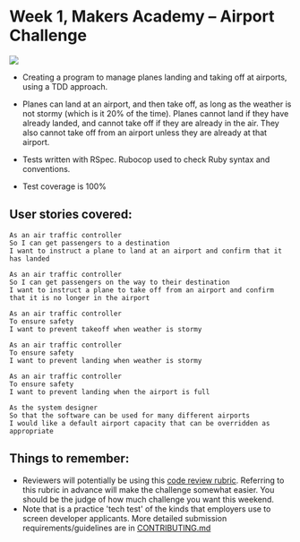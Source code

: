 Week 1, Makers Academy – Airport Challenge
====================

![](https://media.giphy.com/media/ArYyMzY10qNnq/giphy.gif)

* Creating a program to manage planes landing and taking off at airports, using a TDD approach.

* Planes can land at an airport, and then take off, as long as the weather is not stormy (which is it 20% of the time). Planes cannot land if they have already landed, and cannot take off if they are already in the air. They also cannot take off from an airport unless they are already at that airport.

* Tests written with RSpec. Rubocop used to check Ruby syntax and conventions.

* Test coverage is 100%


User stories covered:
-------

```
As an air traffic controller
So I can get passengers to a destination
I want to instruct a plane to land at an airport and confirm that it has landed

As an air traffic controller
So I can get passengers on the way to their destination
I want to instruct a plane to take off from an airport and confirm that it is no longer in the airport

As an air traffic controller
To ensure safety
I want to prevent takeoff when weather is stormy

As an air traffic controller
To ensure safety
I want to prevent landing when weather is stormy

As an air traffic controller
To ensure safety
I want to prevent landing when the airport is full

As the system designer
So that the software can be used for many different airports
I would like a default airport capacity that can be overridden as appropriate
```

Things to remember:
-------
* Reviewers will potentially be using this [code review rubric](docs/review.md).  Referring to this rubric in advance will make the challenge somewhat easier.  You should be the judge of how much challenge you want this weekend.
* Note that is a practice 'tech test' of the kinds that employers use to screen developer applicants.  More detailed submission requirements/guidelines are in [CONTRIBUTING.md](CONTRIBUTING.md)
